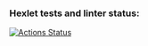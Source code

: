 ### Hexlet tests and linter status:
[![Actions Status](https://github.com/Auqpiro/frontend-project-44/workflows/hexlet-check/badge.svg)](https://github.com/Auqpiro/frontend-project-44/actions)